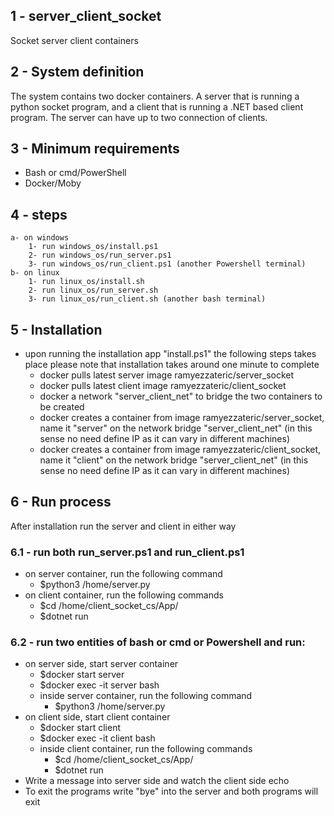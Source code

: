 ## 1 - server_client_socket
Socket server client containers

## 2 - System definition 
The system contains two docker containers. 
A server that is running a python socket program, and a client that is running a .NET based client program.
The server can have up to two connection of clients.  

## 3 - Minimum requirements
- Bash or cmd/PowerShell
- Docker/Moby

## 4 - steps
    a- on windows
        1- run windows_os/install.ps1
        2- run windows_os/run_server.ps1
        3- run windows_os/run_client.ps1 (another Powershell terminal)
    b- on linux
        1- run linux_os/install.sh
        2- run linux_os/run_server.sh
        3- run linux_os/run_client.sh (another bash terminal)

## 5 - Installation
- upon running the installation app "install.ps1" the following steps takes place
    please note that installation takes around one minute to complete
  - docker pulls latest server image ramyezzateric/server_socket
  - docker pulls latest client image ramyezzateric/client_socket
  - docker a network "server_client_net" to bridge the two containers to be created
  - docker creates a container from image ramyezzateric/server_socket, name it "server" on the network bridge "server_client_net" (in this sense no need define IP as it can vary in different machines)
  - docker creates a container from image ramyezzateric/client_socket, name it "client" on the network bridge "server_client_net" (in this sense no need define IP as it can vary in different machines)
## 6 - Run process
After installation run the server and client in either way
  ### 6.1 - run both run_server.ps1 and run_client.ps1
  - on server container, run the following command 
    - $python3 /home/server.py
  - on client container, run the following commands
    - $cd /home/client_socket_cs/App/
    - $dotnet run
  ### 6.2 - run two entities of bash or cmd or Powershell and run:
  - on server side, start server container
    - $docker start server
    - $docker exec -it server bash 
    - inside server container, run the following command 
      - $python3 /home/server.py
  - on client side, start client container
    - $docker start client
    - $docker exec -it client bash
    - inside client container, run the following commands
      - $cd /home/client_socket_cs/App/
      - $dotnet run
- Write a message into server side and watch the client side echo
- To exit the programs write "bye" into the server and both programs will exit